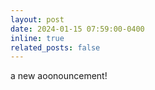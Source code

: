 ```yaml
---
layout: post
date: 2024-01-15 07:59:00-0400
inline: true
related_posts: false
---
```


a new aoonouncement!
